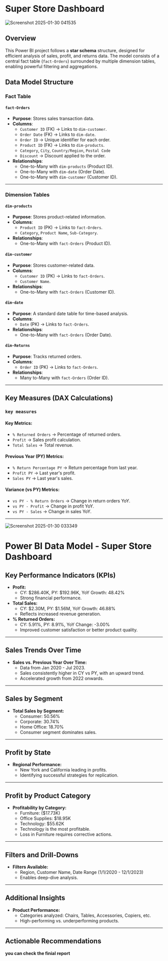 
# Super Store Dashboard

![Screenshot 2025-01-30 041535](https://github.com/user-attachments/assets/172da686-c5c0-4cf4-ac5b-4d7947250454)

## Overview
This Power BI project follows a **star schema** structure, designed for efficient analysis of sales, profit, and returns data. The model consists of a central fact table (`fact-Orders`) surrounded by multiple dimension tables, enabling powerful filtering and aggregations.

## Data Model Structure

### Fact Table
#### `fact-Orders`
- **Purpose**: Stores sales transaction data.
- **Columns**:
  - `Customer ID` (FK) → Links to `dim-customer`.
  - `Order Date` (FK) → Links to `dim-date`.
  - `Order ID` → Unique identifier for each order.
  - `Product ID` (FK) → Links to `dim-products`.
  - `Category`, `City`, `Country/Region`, `Postal Code`
  - `Discount` → Discount applied to the order.
- **Relationships**:
  - One-to-Many with `dim-products` (Product ID).
  - One-to-Many with `dim-date` (Order Date).
  - One-to-Many with `dim-customer` (Customer ID).

---

### Dimension Tables
#### `dim-products`
- **Purpose**: Stores product-related information.
- **Columns**:
  - `Product ID` (PK) → Links to `fact-Orders`.
  - `Category`, `Product Name`, `Sub-Category`.
- **Relationships**:
  - One-to-Many with `fact-Orders` (Product ID).

#### `dim-customer`
- **Purpose**: Stores customer-related data.
- **Columns**:
  - `Customer ID` (PK) → Links to `fact-Orders`.
  - `Customer Name`.
- **Relationships**:
  - One-to-Many with `fact-Orders` (Customer ID).

#### `dim-date`
- **Purpose**: A standard date table for time-based analysis.
- **Columns**:
  - `Date` (PK) → Links to `fact-Orders`.
- **Relationships**:
  - One-to-Many with `fact-Orders` (Order Date).

#### `dim-Returns`
- **Purpose**: Tracks returned orders.
- **Columns**:
  - `Order ID` (PK) → Links to `fact-Orders`.
- **Relationships**:
  - Many to-Many with `fact-Orders` (Order ID).

---

## Key Measures (DAX Calculations)
### `key measures`
#### **Key Metrics:**
- `% Returned Orders` → Percentage of returned orders.
- `Profit` → Sales profit calculation.
- `Total Sales` → Total revenue.

#### **Previous Year (PY) Metrics:**
- `% Return Percentage PY` → Return percentage from last year.
- `Profit PY` → Last year's profit.
- `Sales PY` → Last year's sales.

#### **Variance (vs PY) Metrics:**
- `vs PY - % Return Orders` → Change in return orders YoY.
- `vs PY - Profit` → Change in profit YoY.
- `vs PY - Sales` → Change in sales YoY.

---

![Screenshot 2025-01-30 033349](https://github.com/user-attachments/assets/d27f3698-e720-4d30-af29-8d4b4a2c0914)



# Power BI Data Model - Super Store Dashboard


## Key Performance Indicators (KPIs)
- **Profit:**
  - CY: $286.40K, PY: $192.96K, YoY Growth: 48.42%
  - Strong financial performance.
- **Total Sales:**
  - CY: $2.30M, PY: $1.56M, YoY Growth: 46.88%
  - Reflects increased revenue generation.
- **% Returned Orders:**
  - CY: 5.91%, PY: 8.91%, YoY Change: -3.00%
  - Improved customer satisfaction or better product quality.

---

## Sales Trends Over Time
- **Sales vs. Previous Year Over Time:**
  - Data from Jan 2020 - Jul 2023.
  - Sales consistently higher in CY vs PY, with an upward trend.
  - Accelerated growth from 2022 onwards.

---

## Sales by Segment
- **Total Sales by Segment:**
  - Consumer: 50.56%
  - Corporate: 30.74%
  - Home Office: 18.70%
  - Consumer segment dominates sales.

---

## Profit by State
- **Regional Performance:**
  - New York and California leading in profits.
  - Identifying successful strategies for replication.

---

## Profit by Product Category
- **Profitability by Category:**
  - Furniture: ($17.73K)
  - Office Supplies: $18.95K
  - Technology: $55.62K
  - Technology is the most profitable.
  - Loss in Furniture requires corrective actions.

---

## Filters and Drill-Downs
- **Filters Available:**
  - Region, Customer Name, Date Range (1/1/2020 - 12/1/2023)
  - Enables deep-dive analysis.

---

## Additional Insights
- **Product Performance:**
  - Categories analyzed: Chairs, Tables, Accessories, Copiers, etc.
  - High-performing vs. underperforming products.

---

## Actionable Recommendations
 **you can check the finial report**
   


